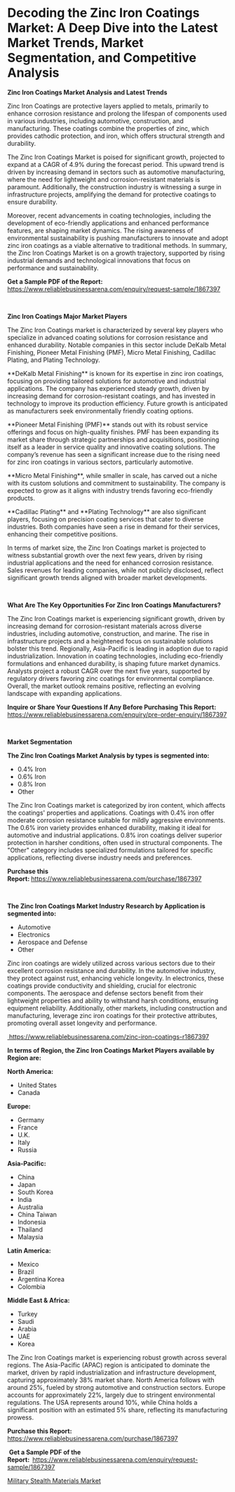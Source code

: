 <p><h1>Decoding the Zinc Iron Coatings Market: A Deep Dive into the Latest Market Trends, Market Segmentation, and Competitive Analysis</h1></p><p><strong>Zinc Iron Coatings Market Analysis and Latest Trends</strong></p>
<p><p>Zinc Iron Coatings are protective layers applied to metals, primarily to enhance corrosion resistance and prolong the lifespan of components used in various industries, including automotive, construction, and manufacturing. These coatings combine the properties of zinc, which provides cathodic protection, and iron, which offers structural strength and durability.</p><p>The Zinc Iron Coatings Market is poised for significant growth, projected to expand at a CAGR of 4.9% during the forecast period. This upward trend is driven by increasing demand in sectors such as automotive manufacturing, where the need for lightweight and corrosion-resistant materials is paramount. Additionally, the construction industry is witnessing a surge in infrastructure projects, amplifying the demand for protective coatings to ensure durability.</p><p>Moreover, recent advancements in coating technologies, including the development of eco-friendly applications and enhanced performance features, are shaping market dynamics. The rising awareness of environmental sustainability is pushing manufacturers to innovate and adopt zinc iron coatings as a viable alternative to traditional methods. In summary, the Zinc Iron Coatings Market is on a growth trajectory, supported by rising industrial demands and technological innovations that focus on performance and sustainability.</p></p>
<p><strong>Get a Sample PDF of the Report:&nbsp;</strong> <a href="https://www.reliablebusinessarena.com/enquiry/request-sample/1867397?utm_campaign=3212&utm_medium=2&utm_source=Github&utm_content=ia&utm_term=03042025&utm_id=zinc-iron-coatings">https://www.reliablebusinessarena.com/enquiry/request-sample/1867397</a></p>
<p>&nbsp;</p>
<p><strong>Zinc Iron Coatings Major Market Players</strong></p>
<p><p>The Zinc Iron Coatings market is characterized by several key players who specialize in advanced coating solutions for corrosion resistance and enhanced durability. Notable companies in this sector include DeKalb Metal Finishing, Pioneer Metal Finishing (PMF), Micro Metal Finishing, Cadillac Plating, and Plating Technology.</p><p>**DeKalb Metal Finishing** is known for its expertise in zinc iron coatings, focusing on providing tailored solutions for automotive and industrial applications. The company has experienced steady growth, driven by increasing demand for corrosion-resistant coatings, and has invested in technology to improve its production efficiency. Future growth is anticipated as manufacturers seek environmentally friendly coating options.</p><p>**Pioneer Metal Finishing (PMF)** stands out with its robust service offerings and focus on high-quality finishes. PMF has been expanding its market share through strategic partnerships and acquisitions, positioning itself as a leader in service quality and innovative coating solutions. The company’s revenue has seen a significant increase due to the rising need for zinc iron coatings in various sectors, particularly automotive.</p><p>**Micro Metal Finishing**, while smaller in scale, has carved out a niche with its custom solutions and commitment to sustainability. The company is expected to grow as it aligns with industry trends favoring eco-friendly products.</p><p>**Cadillac Plating** and **Plating Technology** are also significant players, focusing on precision coating services that cater to diverse industries. Both companies have seen a rise in demand for their services, enhancing their competitive positions.</p><p>In terms of market size, the Zinc Iron Coatings market is projected to witness substantial growth over the next few years, driven by rising industrial applications and the need for enhanced corrosion resistance. Sales revenues for leading companies, while not publicly disclosed, reflect significant growth trends aligned with broader market developments.</p></p>
<p>&nbsp;</p>
<p><strong>What Are The Key Opportunities For Zinc Iron Coatings Manufacturers?</strong></p>
<p><p>The Zinc Iron Coatings market is experiencing significant growth, driven by increasing demand for corrosion-resistant materials across diverse industries, including automotive, construction, and marine. The rise in infrastructure projects and a heightened focus on sustainable solutions bolster this trend. Regionally, Asia-Pacific is leading in adoption due to rapid industrialization. Innovation in coating technologies, including eco-friendly formulations and enhanced durability, is shaping future market dynamics. Analysts project a robust CAGR over the next five years, supported by regulatory drivers favoring zinc coatings for environmental compliance. Overall, the market outlook remains positive, reflecting an evolving landscape with expanding applications.</p></p>
<p><strong>Inquire or Share Your Questions If Any Before Purchasing This Report:</strong> <a href="https://www.reliablebusinessarena.com/enquiry/pre-order-enquiry/1867397?utm_campaign=3212&utm_medium=2&utm_source=Github&utm_content=ia&utm_term=03042025&utm_id=zinc-iron-coatings">https://www.reliablebusinessarena.com/enquiry/pre-order-enquiry/1867397</a></p>
<p>&nbsp;</p>
<p><strong>Market Segmentation</strong></p>
<p><strong>The Zinc Iron Coatings Market Analysis by types is segmented into:</strong></p>
<p><ul><li>0.4% Iron</li><li>0.6% Iron</li><li>0.8% Iron</li><li>Other</li></ul></p>
<p><p>The Zinc Iron Coatings market is categorized by iron content, which affects the coatings' properties and applications. Coatings with 0.4% iron offer moderate corrosion resistance suitable for mildly aggressive environments. The 0.6% iron variety provides enhanced durability, making it ideal for automotive and industrial applications. 0.8% iron coatings deliver superior protection in harsher conditions, often used in structural components. The "Other" category includes specialized formulations tailored for specific applications, reflecting diverse industry needs and preferences.</p></p>
<p><strong>Purchase this Report:&nbsp;</strong><a href="https://www.reliablebusinessarena.com/purchase/1867397?utm_campaign=3212&utm_medium=2&utm_source=Github&utm_content=ia&utm_term=03042025&utm_id=zinc-iron-coatings">https://www.reliablebusinessarena.com/purchase/1867397</a></p>
<p>&nbsp;</p>
<p><strong>The Zinc Iron Coatings Market Industry Research by Application is segmented into:</strong></p>
<p><ul><li>Automotive</li><li>Electronics</li><li>Aerospace and Defense</li><li>Other</li></ul></p>
<p><p>Zinc iron coatings are widely utilized across various sectors due to their excellent corrosion resistance and durability. In the automotive industry, they protect against rust, enhancing vehicle longevity. In electronics, these coatings provide conductivity and shielding, crucial for electronic components. The aerospace and defense sectors benefit from their lightweight properties and ability to withstand harsh conditions, ensuring equipment reliability. Additionally, other markets, including construction and manufacturing, leverage zinc iron coatings for their protective attributes, promoting overall asset longevity and performance.</p></p>
<p><a href="https://www.reliablebusinessarena.com/zinc-iron-coatings-r1867397?utm_campaign=3212&utm_medium=2&utm_source=Github&utm_content=ia&utm_term=03042025&utm_id=zinc-iron-coatings">&nbsp;https://www.reliablebusinessarena.com/zinc-iron-coatings-r1867397</a></p>
<p><strong>In terms of Region, the Zinc Iron Coatings Market Players available by Region are:</strong></p>
<p>
    <p> <strong> North America: </strong>
        <ul>
            <li>United States</li>
            <li>Canada</li>
        </ul>
        </p> 
    <p> <strong> Europe: </strong>
        <ul>
            <li>Germany</li>
            <li>France</li>
            <li>U.K.</li>
            <li>Italy</li>
            <li>Russia</li>
        </ul>
        </p> 
    <p> <strong> Asia-Pacific: </strong>
        <ul>
            <li>China</li>
            <li>Japan</li>
            <li>South Korea</li>
            <li>India</li>
            <li>Australia</li>
            <li>China Taiwan</li>
            <li>Indonesia</li>
            <li>Thailand</li>
            <li>Malaysia</li>
        </ul>
        </p> 
    <p> <strong> Latin America: </strong>
        <ul>
            <li>Mexico</li>
            <li>Brazil</li>
            <li>Argentina Korea</li>
            <li>Colombia</li>
        </ul>
        </p> 
    <p> <strong> Middle East & Africa: </strong>
        <ul>
            <li>Turkey</li>
            <li>Saudi</li>
            <li>Arabia</li>
            <li>UAE</li>
            <li>Korea</li>
        </ul>
    </p>
    </p>
<p><p>The Zinc Iron Coatings market is experiencing robust growth across several regions. The Asia-Pacific (APAC) region is anticipated to dominate the market, driven by rapid industrialization and infrastructure development, capturing approximately 38% market share. North America follows with around 25%, fueled by strong automotive and construction sectors. Europe accounts for approximately 22%, largely due to stringent environmental regulations. The USA represents around 10%, while China holds a significant position with an estimated 5% share, reflecting its manufacturing prowess.</p></p>
<p><strong>Purchase this Report: </strong><a href="https://www.reliablebusinessarena.com/purchase/1867397?utm_campaign=3212&utm_medium=2&utm_source=Github&utm_content=ia&utm_term=03042025&utm_id=zinc-iron-coatings">https://www.reliablebusinessarena.com/purchase/1867397</a></p>
<p>&nbsp;<strong>Get a Sample PDF of the Report:&nbsp;&nbsp;</strong><a href="https://www.reliablebusinessarena.com/enquiry/request-sample/1867397?utm_campaign=3212&utm_medium=2&utm_source=Github&utm_content=ia&utm_term=03042025&utm_id=zinc-iron-coatings">https://www.reliablebusinessarena.com/enquiry/request-sample/1867397</a></p>
<p><strong></strong></p>
<p><p><a href="https://github.com/sharphadan/Market-Research-Report-List-1/blob/main/military-stealth-materials-market.md?utm_campaign=3212&utm_medium=2&utm_source=Github&utm_content=ia&utm_term=03042025&utm_id=zinc-iron-coatings">Military Stealth Materials Market</a></p></p>